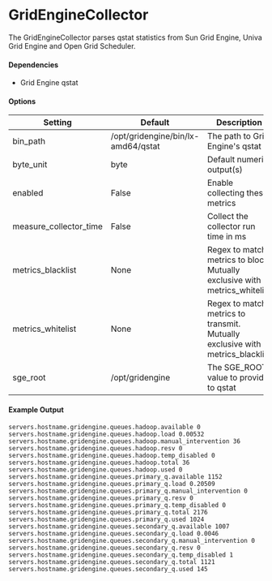 <!--This file was generated from the python source
Please edit the source to make changes
-->
GridEngineCollector
=====

The GridEngineCollector parses qstat statistics from Sun Grid Engine,
Univa Grid Engine and Open Grid Scheduler.

#### Dependencies

 * Grid Engine qstat


#### Options

Setting | Default | Description | Type
--------|---------|-------------|-----
bin_path | /opt/gridengine/bin/lx-amd64/qstat | The path to Grid Engine's qstat | str
byte_unit | byte | Default numeric output(s) | str
enabled | False | Enable collecting these metrics | bool
measure_collector_time | False | Collect the collector run time in ms | bool
metrics_blacklist | None | Regex to match metrics to block. Mutually exclusive with metrics_whitelist | NoneType
metrics_whitelist | None | Regex to match metrics to transmit. Mutually exclusive with metrics_blacklist | NoneType
sge_root | /opt/gridengine | The SGE_ROOT value to provide to qstat | str

#### Example Output

```
servers.hostname.gridengine.queues.hadoop.available 0
servers.hostname.gridengine.queues.hadoop.load 0.00532
servers.hostname.gridengine.queues.hadoop.manual_intervention 36
servers.hostname.gridengine.queues.hadoop.resv 0
servers.hostname.gridengine.queues.hadoop.temp_disabled 0
servers.hostname.gridengine.queues.hadoop.total 36
servers.hostname.gridengine.queues.hadoop.used 0
servers.hostname.gridengine.queues.primary_q.available 1152
servers.hostname.gridengine.queues.primary_q.load 0.20509
servers.hostname.gridengine.queues.primary_q.manual_intervention 0
servers.hostname.gridengine.queues.primary_q.resv 0
servers.hostname.gridengine.queues.primary_q.temp_disabled 0
servers.hostname.gridengine.queues.primary_q.total 2176
servers.hostname.gridengine.queues.primary_q.used 1024
servers.hostname.gridengine.queues.secondary_q.available 1007
servers.hostname.gridengine.queues.secondary_q.load 0.0046
servers.hostname.gridengine.queues.secondary_q.manual_intervention 0
servers.hostname.gridengine.queues.secondary_q.resv 0
servers.hostname.gridengine.queues.secondary_q.temp_disabled 1
servers.hostname.gridengine.queues.secondary_q.total 1121
servers.hostname.gridengine.queues.secondary_q.used 145
```

